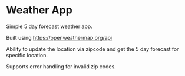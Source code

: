 <h1>Weather App</h1>

Simple 5 day forecast weather app.

Built using https://openweathermap.org/api

Ability to update the location via zipcode and get the 5 day forecast for specific location.

Supports error handling for invalid zip codes.
